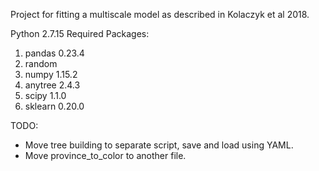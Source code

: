 Project for fitting a multiscale model as described in Kolaczyk et al 2018.

Python 2.7.15
Required Packages:

1. pandas 0.23.4
2. random
3. numpy 1.15.2
4. anytree 2.4.3
5. scipy 1.1.0
6. sklearn 0.20.0


TODO:
* Move tree building to separate script, save and load using YAML.
* Move province_to_color to another file.
